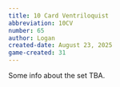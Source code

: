 ```yaml
---
title: 10 Card Ventriloquist
abbreviation: 10CV
number: 65
author: Logan
created-date: August 23, 2025
game-created: 31
---
```

Some info about the set TBA.
